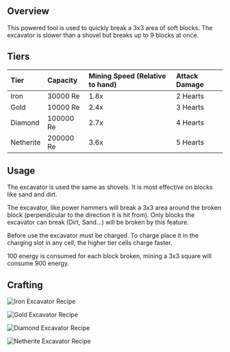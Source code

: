 ## Overview

This powered tool is used to quickly break a 3x3 area of soft blocks.
The excavator is slower than a shovel but breaks up to 9 blocks at once.

## Tiers

| Tier      | Capacity  | Mining Speed (Relative to hand) | Attack Damage |
|:----------|:----------|:--------------------------------|:--------------|
| Iron      | 30000 Re  | 1.8x                            | 2 Hearts      |
| Gold      | 10000 Re  | 2.4x                            | 3 Hearts      |
| Diamond   | 100000 Re | 2.7x                            | 4 Hearts      |
| Netherite | 200000 Re | 3.6x                            | 5 Hearts      |

## Usage

The excavator is used the same as shovels. It is most effective on
blocks like sand and dirt.

The excavator, like power hammers will break a 3x3 area around the
broken block (perpendicular to the direction it is hit from). Only
blocks the excavator can break (Dirt, Sand...) will be broken by this
feature.

Before use the excavator must be charged. To charge place it in the
charging slot in any cell, the higher tier cells charge faster.

100 energy is consumed for each block broken, mining a 3x3 square will
consume 900 energy.

## Crafting

![Iron Excavator Recipe](/Website/assets/craftory-tech/crafting/iron_excavator.png)

![Gold Excavator Recipe](/Website/assets/craftory-tech/crafting/golden_excavator.png)

![Diamond Excavator Recipe](/Website/assets/craftory-tech/crafting/diamond_excavator.png)

![Netherite Excavator Recipe](/Website/assets/craftory-tech/crafting/netherite_excavator.png)
